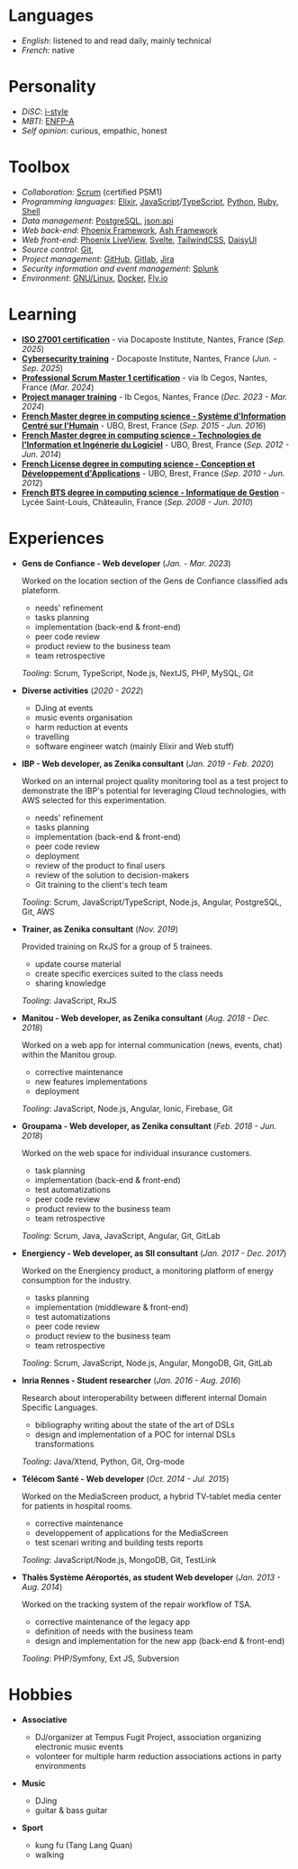 # Languages

- _English_: listened to and read daily, mainly technical
- _French_: native

# Personality

- _DiSC_: [i-style](https://www.discprofile.com/disc-styles/influence)
- _MBTI_: [ENFP-A](https://www.16personalities.com/enfp-personality)
- _Self opinion_: curious, empathic, honest

# Toolbox

- _Collaboration_: [Scrum](https://scrum.org) (certified PSM1)
- _Programming languages_: [Elixir](https://elixir-lang.org/), [JavaScript](https://en.wikipedia.org/wiki/JavaScript)/[TypeScript](https://www.typescriptlang.org/), [Python](https://www.python.org/), [Ruby](https://www.ruby-lang.org), [Shell](https://en.wikipedia.org/wiki/Shell_script)
- _Data management_: [PostgreSQL](https://www.postgresql.org/), [json:api](https://jsonapi.org/)
- _Web back-end_: [Phoenix Framework](https://www.phoenixframework.org/), [Ash Framework](https://ash-hq.org/)
- _Web front-end_: [Phoenix LiveView](https://hexdocs.pm/phoenix_live_view/welcome.html), [Svelte](https://en.wikipedia.org/wiki/Svelte), [TailwindCSS](https://tailwindcss.com/), [DaisyUI](https://daisyui.com/)
- _Source control_: [Git](https://git-scm.com/),
- _Project management_: [GitHub](https://github.com/), [Gitlab](https://gitlab.com/), [Jira](https://www.atlassian.com/software/jira)
- _Security information and event management_: [Splunk](https://www.splunk.com/)
- _Environment_: [GNU/Linux](https://www.gnu.org/gnu/linux-and-gnu.en.html), [Docker](https://www.docker.com/), [Fly.io](https://fly.io/)

# Learning

- [**ISO 27001 certification**](https://www.iso.org/standard/27001) - via Docaposte Institute, Nantes, France (_Sep. 2025_)
- [**Cybersecurity training**](https://www.docaposteinstitute.com) - Docaposte Institute, Nantes, France (_Jun. - Sep. 2025_)
- [**Professional Scrum Master 1 certification**](https://www.scrum.org/assessments/professional-scrum-master-i-certification) - via Ib Cegos, Nantes, France (_Mar. 2024_)
- [**Project manager training**](https://www.ib-formation.fr/formations/chef-de-projet) - Ib Cegos, Nantes, France (_Dec. 2023 - Mar. 2024_)
- [**French Master degree in computing science - Système d'Information Centré sur l'Humain**](https://www.univ-brest.fr/departement-informatique/) - UBO, Brest, France (_Sep. 2015 - Jun. 2016_)
- [**French Master degree in computing science - Technologies de l'Information et Ingénerie du Logiciel**](https://www.univ-brest.fr/departement-informatique/) - UBO, Brest, France (_Sep. 2012 - Jun. 2014_)
- [**French License degree in computing science - Conception et Développement d'Applications**](https://www.univ-brest.fr/departement-informatique/) - UBO, Brest, France (_Sep. 2010 - Jun. 2012_)
- [**French BTS degree in computing science - Informatique de Gestion**](https://www.saint-louis29.net/nos-formations/) - Lycée Saint-Louis, Châteaulin, France (_Sep. 2008 - Jun. 2010_)

# Experiences

- **Gens de Confiance - Web developer** (_Jan. - Mar. 2023_)

  Worked on the location section of the Gens de Confiance classified ads plateform.

  - needs' refinement
  - tasks planning
  - implementation (back-end & front-end)
  - peer code review
  - product review to the business team
  - team retrospective

  _Tooling_: Scrum, TypeScript, Node.js, NextJS, PHP, MySQL, Git

- **Diverse activities** (_2020 - 2022_)

  - DJing at events
  - music events organisation
  - harm reduction at events
  - travelling
  - software engineer watch (mainly Elixir and Web stuff)

- **IBP - Web developer, as Zenika consultant** (_Jan. 2019 - Feb. 2020_)

  Worked on an internal project quality monitoring tool as a test project to demonstrate the IBP's potential for leveraging Cloud technologies, with AWS selected for this experimentation.

  - needs' refinement
  - tasks planning
  - implementation (back-end & front-end)
  - peer code review
  - deployment
  - review of the product to final users
  - review of the solution to decision-makers
  - Git training to the client's tech team

  _Tooling_: Scrum, JavaScript/TypeScript, Node.js, Angular, PostgreSQL, Git, AWS

- **Trainer, as Zenika consultant** (_Nov. 2019_)

  Provided training on RxJS for a group of 5 trainees.

  - update course material
  - create specific exercices suited to the class needs
  - sharing knowledge

  _Tooling_: JavaScript, RxJS

- **Manitou - Web developer, as Zenika consultant** (_Aug. 2018 - Dec. 2018_)

  Worked on a web app for internal communication (news, events, chat) within the Manitou group.

  - corrective maintenance
  - new features implementations
  - deployment

  _Tooling_: JavaScript, Node.js, Angular, Ionic, Firebase, Git

- **Groupama - Web developer, as Zenika consultant** (_Feb. 2018 - Jun. 2018_)

  Worked on the web space for individual insurance customers.

  - task planning
  - implementation (back-end & front-end)
  - test automatizations
  - peer code review
  - product review to the business team
  - team retrospective

  _Tooling_: Scrum, Java, JavaScript, Angular, Git, GitLab

- **Energiency - Web developer, as SII consultant** (_Jan. 2017 - Dec. 2017_)

  Worked on the Energiency product, a monitoring platform of energy consumption for the industry.

  - tasks planning
  - implementation (middleware & front-end)
  - test automatizations
  - peer code review
  - product review to the business team
  - team retrospective

  _Tooling_: Scrum, JavaScript, Node.js, Angular, MongoDB, Git, GitLab

- **Inria Rennes - Student researcher** (_Jan. 2016 - Aug. 2016_)

  Research about interoperability between different internal Domain Specific Languages.

  - bibliography writing about the state of the art of DSLs
  - design and implementation of a POC for internal DSLs transformations

  _Tooling_: Java/Xtend, Python, Git, Org-mode

- **Télécom Santé - Web developer** (_Oct. 2014 - Jul. 2015_)

  Worked on the MediaScreen product, a hybrid TV-tablet media center for patients in hospital rooms.

  - corrective maintenance
  - developpement of applications for the MediaScreen
  - test scenari writing and building tests reports

  _Tooling_: JavaScript/Node.js, MongoDB, Git, TestLink

- **Thalès Système Aéroportés, as student Web developer** (_Jan. 2013 - Aug. 2014_)

  Worked on the tracking system of the repair workflow of TSA.

  - corrective maintenance of the legacy app
  - definition of needs with the business team
  - design and implementation for the new app (back-end & front-end)

  _Tooling_: PHP/Symfony, Ext JS, Subversion

# Hobbies

- **Associative**

  - DJ/organizer at Tempus Fugit Project, association organizing electronic music events
  - volonteer for multiple harm reduction associations actions in party environments

- **Music**

  - DJing
  - guitar & bass guitar

- **Sport**

  - kung fu (Tang Lang Quan)
  - walking
